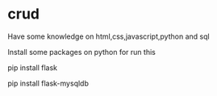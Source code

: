 # crud

Have some knowledge on html,css,javascript,python and sql

Install some packages on python for run this

pip install flask

pip install flask-mysqldb

